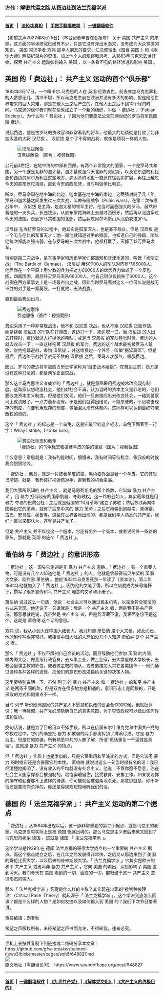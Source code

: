 ### 方伟：解密共运之路 从费边社到法兰克福学派
------------------------

#### [首页](https://github.com/gfw-breaker/banned-news3/blob/master/README.md) &nbsp;&nbsp;|&nbsp;&nbsp; [法轮功真相](https://github.com/begood0513/basic/blob/master/README.md)  &nbsp;&nbsp;|&nbsp;&nbsp; [手把手翻墙教程](https://github.com/gfw-breaker/guides/wiki)  &nbsp;&nbsp;|&nbsp;&nbsp; [一键翻墙软件](https://github.com/gfw-breaker/nogfw/blob/master/README.md)  



<div><div class="Content__Wrapper sc-1bvya0-0 grZQxZ">
 <p class="meta-top">
  <span class="meta">
   【希望之声2022年8月25日】（本台记者辛吉综合报导）
  </span>
  关于
  <ok href="/term/1045">
   美国
  </ok>
  <ok href="/term/4429">
   共产主义
  </ok>
  的来源，这方面的学术研究已经有不少，只是它没有浮出水面来，没有成为大众掌握的知识。
  <ok href="/term/1045">
   美国
  </ok>
  常识学者
  <ok href="/term/13885">
   方伟
  </ok>
  应华人朋友的要求，汇总整理出《蚕食
  <ok href="/term/1045">
   美国
  </ok>
  》和《欺诈大师》两部纪录片的资讯，加上他个人的观察和思考，从1883年马克思去世开始，探索
  <ok href="/term/4429">
   共产主义
  </ok>
  运动如何输入
  <ok href="/term/1045">
   美国
  </ok>
  ，以一条看不见的路径渗透和影响
  <ok href="/term/1045">
   美国
  </ok>
  。
 </p>
 <div class="soh-embed">
  <div class="soh-embed-inner">
   <div class="iframely-youtube iframely-player iframely-embed">
    <div class="iframely-responsive">
    </div>
   </div>
  </div>
 </div>
 <h2>
  <ok href="/term/2304">
   英国
  </ok>
  的「
  <ok href="/term/4497">
   费边社
  </ok>
  」：
  <ok href="/term/4429">
   共产主义
  </ok>
  运动的首个“俱乐部”
 </h2>
 <p>
  1883年3月17日，一个叫卡尔.马克思的人在
  <ok href="/term/2304">
   英国
  </ok>
  伦敦去世。前去参加马克思葬礼的人寥寥无几、清冷不堪，所以马克思生前在欧洲并没有多大的影响。但是他给世界带来的巨大灾难，则是在他入土之后产生的。在他入土之后不到10个月的时间，马克思的信仰者们就在伦敦成立了一个新的组织，叫做「
  <ok href="/term/4497">
   费边社
  </ok>
  」（Fabian Society）。为什么叫「
  <ok href="/term/4497">
   费边社
  </ok>
  」？因为他们要施法公元前两世纪的罗马将军昆图斯.费边。
 </p>
 <p>
  说起费边，他是古罗马的执政官和非常著名的将军，他最大的功绩就是打败了北非迦太基的大将
  <ok href="/term/777104">
   汉尼拔
  </ok>
  。
  <ok href="/term/777104">
   汉尼拔
  </ok>
  是个了不得的战将，就像是项羽一样的人物。
 </p>
 <figure class="OImage__StyledFigure-sc-1lfley0-0 hHSfVg">
  <img alt="汉尼拔雕像" src="https://img.soundofhope.org/2022-08/1661478920830.jpg"/>
  <br/><figcaption>
   汉尼拔雕像 （图片：视频截图）
  </figcaption>
 </figure>
 <p>
  公元前3世纪，在地中海的中部和西部，有两个非常强大的国家，一个是罗马共和国，另一个就是北非的迦太基。迦太基就是今天北非的突尼斯，以及它东边的利比亚和西边的阿尔及利亚这些地方。迦太基的地盘一直还在往西边扩展，再往上越过今天的直布罗陀海峡，直到今天的西班牙，当时叫做伊比利亚。
 </p>
 <p>
  所以，罗马帝国在地中海的北边，迦太基在地中海的南边，这两强对峙了几十年。罗马和迦太基之间发生过三次大战，叫做布匿战争（Punic wars）。在第二次布匿战争中，
  <ok href="/term/777104">
   汉尼拔
  </ok>
  是主角，是迦太基的领军主将。他当时面临强大的罗马，居然带著他的一支步兵，长途跋涉，从直布罗陀海峡上去越过西班牙，然后再从北边穿过今天的法国，走到罗马共和国的北部，然后翻过阿尔卑斯山从北边攻进罗马。
 </p>
 <p>
  <ok href="/term/777104">
   汉尼拔
  </ok>
  在攻打罗马的过程中，他其实是孤军深入，也是寡不敌众。但是
  <ok href="/term/777104">
   汉尼拔
  </ok>
  是一个无与伦比的军事天才：他一闻他就知道对手的强弱，也知道自己的强弱，所以他每次都能以强击弱。在与罗马的三次大战中，他都打赢了，灭掉了12万罗马大军。
 </p>
 <p>
  特别是第二次战争，是军事学家和历史学家们都熟知和津津乐道的，叫做「坎奈之战」（The Battle of  Cannae），
  <ok href="/term/777104">
   汉尼拔
  </ok>
  用50000人的军队对阵罗马86000人，他居然在一个平原上用少数的兵力把对方86000人的优势兵力做成了一个反包围，四面围困，最后歼灭罗马军队68000人，他自己则仅仅损失了6000人。这个战例在西方军事史上是一场最杰出之战。因此当时罗马面对这么一位可以说是战无不胜的对手是一筹莫展，一打就败，无法战赢。
 </p>
 <p>
  直到最后费边出马。
 </p>
 <figure class="OImage__StyledFigure-sc-1lfley0-0 hHSfVg">
  <img alt="费边雕像" src="https://img.soundofhope.org/2022-08/1661479114987.jpg"/>
  <br/><figcaption>
   费边雕像（图片：视频截图）
  </figcaption>
 </figure>
 <p>
  费边采用了一种非常规战法，他不和
  <ok href="/term/777104">
   汉尼拔
  </ok>
  决战，也从不跟
  <ok href="/term/777104">
   汉尼拔
  </ok>
  正面作战，而是绕著
  <ok href="/term/777104">
   汉尼拔
  </ok>
  的军队在打游击，这边打一下，那边咬一口，当
  <ok href="/term/777104">
   汉尼拔
  </ok>
  的人出去打粮时，费边就派人打掉他的粮队；或是当
  <ok href="/term/777104">
   汉尼拔
  </ok>
  的军队睡觉时候，费边的人就去攻击一下；一直这样拖著
  <ok href="/term/777104">
   汉尼拔
  </ok>
  的军力。费边的这个战术最初被罗马人耻笑，说他拖延避战，害怕
  <ok href="/term/777104">
   汉尼拔
  </ok>
  ，并送给费边一个外号，叫做“拖延将军”。但是最后，费边终于战胜了战无不胜的
  <ok href="/term/777104">
   汉尼拔
  </ok>
  之后，罗马人才服气、佩服费边。
 </p>
 <p>
  因此，罗马的费边将军被西方历史学家称为“游击战术始祖”。在费边之前，西方是没有这种打法的，都是两军正面交战。
 </p>
 <p>
  那么这个马克思主义者成立的「
  <ok href="/term/4497">
   费边社
  </ok>
  」，就是意图采用费边战术改变现存制度。这帮家伙想改造社会，他们对社会不满，认为当时的资本主义是罪恶的，他们要改变资本主义制度。但是他们发现，他们一旦直接闯出去改变社会，一碰到警察马上就溃散了，一点力量都没有。于是他们就得出结论，不能来硬的，不用攻击现存的制度，而要利用现存的制度，包括混入现有体制内，这同样可以达到最终夺取政权的目的。
 </p>
 <p>
  这个「
  <ok href="/term/4497">
   费边社
  </ok>
  」的标志是一个乌龟，这是它最早的这个标志，乌龟下面著写一行字：Whay I strike，I strike hard。
 </p>
 <figure class="OImage__StyledFigure-sc-1lfley0-0 hHSfVg">
  <img alt="费边社标志和徽章" src="https://img.soundofhope.org/2022-08/1661478616127.jpg"/>
  <br/><figcaption>
   「费边社」的乌龟标志和披著羊皮的狼的徽章（图片：视频截图）
  </figcaption>
 </figure>
 <p>
  什么意思？意思就是：我有的是时间，慢慢来，我有时间等待机会，等我咬的时候我会狠狠地咬。
 </p>
 <p>
  「
  <ok href="/term/4497">
   费边社
  </ok>
  」徽章，就是一只披著羊皮的狼，黑色狼外面裹著一个羊皮。它的意思很清楚，就是：我乔装打扮迷惑对手，直到我的机会来临。
 </p>
 <p>
  我们大家所熟知的
  <ok href="/term/4429">
   共产主义
  </ok>
  ，就是马恩列斯毛的那个路数，它叫做
  <ok href="/term/13655">
   暴力
  </ok>
  <ok href="/term/4429">
   共产主义
  </ok>
  ，用
  <ok href="/term/13655">
   暴力
  </ok>
  打碎现有的国家机器、夺取政权。这一路的创始人，其实最早就是用
  <ok href="/term/13655">
   暴力
  </ok>
  夺权的巴黎公社；之后就是俄国的“10月革命”建立了苏联；然后苏联再向中国输出它的革命，就有了后来中共的
  <ok href="/term/13655">
   暴力
  </ok>
  革命；之后它再输出到越南、柬埔寨、古巴、安哥拉、秘鲁等。这些在世界各地出现的，都是我们华人熟悉的共产党，我们一直以来都认为，这就是共产党了。
 </p>
 <p>
  但是
  <ok href="/term/4429">
   共产主义
  </ok>
  并不仅仅这一个版本，它还有另外一个版本，或者说另外一条路的源头，那就是
  <ok href="/term/2304">
   英国
  </ok>
  的这个「
  <ok href="/term/4497">
   费边社
  </ok>
  」。
 </p>
 <h2>
  <ok href="/term/777107">
   萧伯纳
  </ok>
  与「
  <ok href="/term/4497">
   费边社
  </ok>
  」的意识形态
 </h2>
 <p>
  「
  <ok href="/term/4497">
   费边社
  </ok>
  」这一源头它走的是非
  <ok href="/term/13655">
   暴力
  </ok>
  <ok href="/term/4429">
   共产主义
  </ok>
  道路。「
  <ok href="/term/4497">
   费边社
  </ok>
  」有一个重要人物，可是没有几个人知道他是「
  <ok href="/term/4497">
   费边社
  </ok>
  」的人，他就是曾获得诺贝尔奖的
  <ok href="/term/2304">
   英国
  </ok>
  大文豪、剧作家
  <ok href="/term/777107">
   萧伯纳
  </ok>
  。他是1883年马克思死那一年读了《资本论》，第二年1884年他就加入了「
  <ok href="/term/4497">
   费边社
  </ok>
  」。因为他的文笔了得，所以立刻就成为头号笔杆子，撰写了很多宣传和平
  <ok href="/term/4429">
   共产主义
  </ok>
  理念的文章和小册子。
 </p>
 <p>
  <ok href="/term/777107">
   萧伯纳
  </ok>
  说过这么一句话，他说：社会主义可以通过民主机构，以完全符合宪法的方式来实现。他还说了一句话就是：我是一个
  <ok href="/term/4429">
   共产主义
  </ok>
  者，但是我不是共产党员。那意思就是说，我虽然是
  <ok href="/term/4429">
   共产主义
  </ok>
  者，但是我深藏不露，我表面身份不是这个。这就是
  <ok href="/term/777107">
   萧伯纳
  </ok>
  这个话的意思。
 </p>
 <p>
  <ok href="/term/13885">
   方伟
  </ok>
  说，我从小到大在中国大陆长大，我只知道
  <ok href="/term/777107">
   萧伯纳
  </ok>
  是个大文豪，如此而已，他的剧作写得非常好。我相信中国大陆的人恐怕没几个人知道
  <ok href="/term/777107">
   萧伯纳
  </ok>
  是个
  <ok href="/term/4429">
   共产主义
  </ok>
  者。
 </p>
 <p>
  那么「
  <ok href="/term/4497">
   费边社
  </ok>
  」不仅不限制自己会员的活动，而且鼓励他们参加
  <ok href="/term/2304">
   英国
  </ok>
  的内阁，做内阁大臣、做高级行政官员，去从事工业，做工业家，去大学里做大学校长，去教会里谋主教的职位，或者做主教的随从，或者直接加入其它各类团体⋯⋯他们通过这种各种各样的途径，把他们的意识形态灌输给关键的决策人物。
 </p>
 <p>
  这里要特别说明一下，虽然
  <ok href="/term/5022">
   列宁
  </ok>
  的
  <ok href="/term/13655">
   暴力
  </ok>
  <ok href="/term/4429">
   共产主义
  </ok>
  和「
  <ok href="/term/4497">
   费边社
  </ok>
  」的和平
  <ok href="/term/4429">
   共产主义
  </ok>
  是两条不同的路，但是双方在很多地方是相通的，意识形态上是同根的，只是采取的方式和侧重点不一样。
 </p>
 <p>
  当时
  <ok href="/term/5022">
   列宁
  </ok>
  听说欧洲国家的共产党人不愿意和执政的议会合作的时候，他就批评说：我一再强调，共产党必须隐瞒自己的真实意图，为了夺取政权可以做出任何许诺和妥协。
 </p>
 <p>
  换句话说，就是为了目的可以不择手段。所以在俄国布尔什维克党和中国共产党的夺权过程中，它们的确是把
  <ok href="/term/13655">
   暴力
  </ok>
  和欺骗的两手都发挥到了淋漓尽致。它是
  <ok href="/term/13655">
   暴力
  </ok>
  为主，但是它的欺骗，所有熟悉中共的人都了解，所谓“谎话重复一千遍就是真理”。这就是
  <ok href="/term/13655">
   暴力
  </ok>
  <ok href="/term/4429">
   共产主义
  </ok>
  的特点。
 </p>
 <p>
  但「
  <ok href="/term/4497">
   费边社
  </ok>
  」实质上也是类似的，只是它著重用和平演变的方式，但是它该用
  <ok href="/term/13655">
   暴力
  </ok>
  的时候它还是会暴露它的本性。
  <ok href="/term/777107">
   萧伯纳
  </ok>
  就说过这么一句当时很有名的话：我已经清楚地阐明了，没有收入的平均就没有社会主义。他说：不管你愿不愿意，你在社会主义国家你都会被强制的，喂饱穿暖居住，接受教育、安排工作，如果发现你的操守和勤奋够不上这样的待遇，你可能就会被温柔地杀死。那意思就是，你不听话还是要把你杀掉的，你还是得规规矩矩地听我们的话。
 </p>
 <h2>
  <ok href="/term/2242">
   德国
  </ok>
  的「
  <ok href="/term/67525">
   法兰克福学派
  </ok>
  」：
  <ok href="/term/4429">
   共产主义
  </ok>
  运动的第二个据点
 </h2>
 <p>
  「
  <ok href="/term/4497">
   费边社
  </ok>
  」从1884年出现以后，这一脉非常重要的第二个据点，就是马克思的老家。马克思当时实际上是被
  <ok href="/term/2242">
   德国
  </ok>
  驱逐出境的，那么马克思主义者后来就又回到了马克思的老家
  <ok href="/term/2242">
   德国
  </ok>
  ，这就是
  <ok href="/term/2242">
   德国
  </ok>
  「
  <ok href="/term/67525">
   法兰克福学派
  </ok>
  」。
 </p>
 <p>
  这个学派是1929年在
  <ok href="/term/2242">
   德国
  </ok>
  法兰克福的哥德大学成立的一个重要的
  <ok href="/term/4429">
   共产主义
  </ok>
  据点。而这个据点成立之后，在几年之后发展得非常快，之后又从那边来到了
  <ok href="/term/1045">
   美国
  </ok>
  的哥伦比亚大学，以及后来的普林斯顿大学。「
  <ok href="/term/67525">
   法兰克福学派
  </ok>
  」它其实是欧洲的和平
  <ok href="/term/4429">
   共产主义
  </ok>
  或者叫非
  <ok href="/term/13655">
   暴力
  </ok>
  <ok href="/term/4429">
   共产主义
  </ok>
  。它向
  <ok href="/term/1045">
   美国
  </ok>
  的输出，深刻影响了
  <ok href="/term/1045">
   美国
  </ok>
  直到今天。我们今天在
  <ok href="/term/1045">
   美国
  </ok>
  看到的一切，面临的一切，都归结于这一
  <ok href="/term/4429">
   共产主义
  </ok>
  意识形态的输入。
 </p>
 <p>
  那么「
  <ok href="/term/67525">
   法兰克福学派
  </ok>
  」究竟是什么样的主张？其实现在出现的“批判种族理论”（Critical Race  Theory）就起源于「
  <ok href="/term/67525">
   法兰克福学派
  </ok>
  」。这个学派到底怎么回事？都是什么样的人物？是如何发迹以及如何输入到
  <ok href="/term/1045">
   美国
  </ok>
  的？我们下次节目接著讲。
 </p>
 <p class="meta-btm">
  责任编辑：剧春秋
 </p>
 <p class="meta-btm">
  希望之声版权所有，未经希望之声书面允许，不得转载，违者必究。
 </p>
</div>
</div>
<hr/>
手机上长按并复制下列链接或二维码分享本文章：<br/>
https://github.com/gfw-breaker/banned-news3/blob/master/pages/soh6/648827.md <br/>
<a href='https://github.com/gfw-breaker/banned-news3/blob/master/pages/soh6/648827.md'><img src='https://github.com/gfw-breaker/banned-news3/blob/master/pages/soh6/648827.md.png'/></a> <br/>
原文地址（需翻墙访问）：https://www.soundofhope.org/post/648827


------------------------
#### [首页](https://github.com/gfw-breaker/banned-news3/blob/master/README.md) &nbsp;|&nbsp; [一键翻墙软件](https://github.com/gfw-breaker/nogfw/blob/master/README.md) &nbsp;| [《九评共产党》](https://github.com/gfw-breaker/9ping.md/blob/master/README.md#九评之一评共产党是什么) | [《解体党文化》](https://github.com/gfw-breaker/jtdwh.md/blob/master/README.md) | [《共产主义的终极目的》](https://github.com/gfw-breaker/gczydzjmd.md/blob/master/README.md)


<img src='http://gfw-breaker.win/banned-news3/pages/soh6/648827.md' width='0px' height='0px'/>